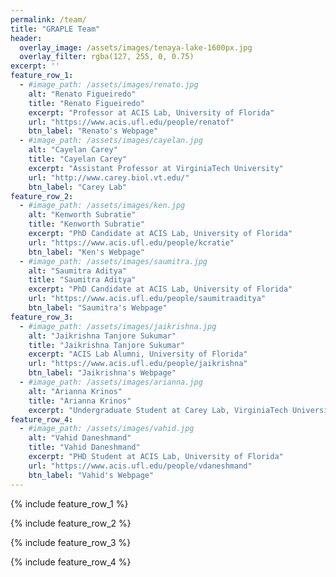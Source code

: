 ```yaml
---
permalink: /team/
title: "GRAPLE Team"
header:
  overlay_image: /assets/images/tenaya-lake-1600px.jpg
  overlay_filter: rgba(127, 255, 0, 0.75)
excerpt: ''
feature_row_1:
  - #image_path: /assets/images/renato.jpg
    alt: "Renato Figueiredo"
    title: "Renato Figueiredo"
    excerpt: "Professor at ACIS Lab, University of Florida"
    url: "https://www.acis.ufl.edu/people/renatof"
    btn_label: "Renato's Webpage"
  - #image_path: /assets/images/cayelan.jpg
    alt: "Cayelan Carey"
    title: "Cayelan Carey"
    excerpt: "Assistant Professor at VirginiaTech University"
    url: "http://www.carey.biol.vt.edu/"
    btn_label: "Carey Lab"
feature_row_2:
  - #image_path: /assets/images/ken.jpg
    alt: "Kenworth Subratie"
    title: "Kenworth Subratie"
    excerpt: "PhD Candidate at ACIS Lab, University of Florida"
    url: "https://www.acis.ufl.edu/people/kcratie"
    btn_label: "Ken's Webpage"
  - #image_path: /assets/images/saumitra.jpg
    alt: "Saumitra Aditya"
    title: "Saumitra Aditya"
    excerpt: "PhD Candidate at ACIS Lab, University of Florida"
    url: "https://www.acis.ufl.edu/people/saumitraaditya"
    btn_label: "Saumitra's Webpage"
feature_row_3:
  - #image_path: /assets/images/jaikrishna.jpg
    alt: "Jaikrishna Tanjore Sukumar"
    title: "Jaikrishna Tanjore Sukumar"
    excerpt: "ACIS Lab Alumni, University of Florida"
    url: "https://www.acis.ufl.edu/people/jaikrishna"
    btn_label: "Jaikrishna's Webpage"
  - #image_path: /assets/images/arianna.jpg
    alt: "Arianna Krinos"
    title: "Arianna Krinos"
    excerpt: "Undergraduate Student at Carey Lab, VirginiaTech University"
feature_row_4:
  - #image_path: /assets/images/vahid.jpg
    alt: "Vahid Daneshmand"
    title: "Vahid Daneshmand"
    excerpt: "PHD Student at ACIS Lab, University of Florida"
    url: "https://www.acis.ufl.edu/people/vdaneshmand"
    btn_label: "Vahid's Webpage"
---
```

{% include feature_row_1 %}

{% include feature_row_2 %}

{% include feature_row_3 %}

{% include feature_row_4 %}
